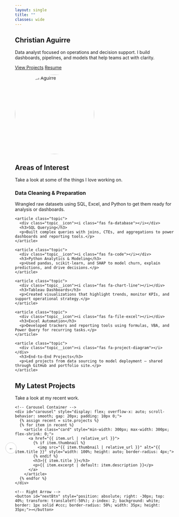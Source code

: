 ```yaml
---
layout: single
title: ""
classes: wide
---
```


<section class="section-white home-hero">
  <div class="intro-wrap">
    <div class="intro-left">
      <h1>Christian Aguirre</h1>
      <p>Data analyst focused on operations and decision support. I build dashboards, pipelines, and models that help teams act with clarity.</p>
      <p>
        <a class="btn btn--primary" href="/projects/">View Projects</a>
        <a class="btn" href="/resume/">Resume</a>
      </p>
    </div>
    <div class="intro-right">
      <img src="assets/images/headshot.png" alt="Christian Aguirre" class="profile-pic">
    </div>
  </div>
</section>

<section class="section-gray">
  <h2>Areas of Interest</h2>
  <p class="section-sub">Take a look at some of the things I love working on.</p>

  <div class="topics">
    <article class="topic">
      <div class="topic__icon"><i class="fas fa-broom"></i></div>
      <h3>Data Cleaning & Preparation</h3>
      <p>Wrangled raw datasets using SQL, Excel, and Python to get them ready for analysis or dashboards.</p>
    </article>

    <article class="topic">
      <div class="topic__icon"><i class="fas fa-database"></i></div>
      <h3>SQL Querying</h3>
      <p>Built complex queries with joins, CTEs, and aggregations to power dashboards and reporting tools.</p>
    </article>

    <article class="topic">
      <div class="topic__icon"><i class="fas fa-code"></i></div>
      <h3>Python Analytics & Modeling</h3>
      <p>Used pandas, scikit-learn, and SHAP to model churn, explain predictions, and drive decisions.</p>
    </article>

    <article class="topic">
      <div class="topic__icon"><i class="fas fa-chart-line"></i></div>
      <h3>Tableau Dashboards</h3>
      <p>Created visualizations that highlight trends, monitor KPIs, and support operational strategy.</p>
    </article>

    <article class="topic">
      <div class="topic__icon"><i class="fas fa-file-excel"></i></div>
      <h3>Excel Automation</h3>
      <p>Developed trackers and reporting tools using formulas, VBA, and Power Query for recurring tasks.</p>
    </article>

    <article class="topic">
      <div class="topic__icon"><i class="fas fa-project-diagram"></i></div>
      <h3>End-to-End Projects</h3>
      <p>Led projects from data sourcing to model deployment — shared through GitHub and portfolio site.</p>
    </article>
  </div>
</section>

<section class="section-white">
  <h2>My Latest Projects</h2>
  <p class="section-sub">Take a look at my recent work.</p>

  <div class="carousel-wrapper" style="position: relative;">
    <!-- Left Arrow -->
    <button id="prevBtn" style="position: absolute; left: -30px; top: 40%; transform: translateY(-50%); z-index: 2; background: white; border: 1px solid #ccc; border-radius: 50%; width: 35px; height: 35px;">←</button>

    <!-- Carousel Container -->
    <div id="carousel" style="display: flex; overflow-x: auto; scroll-behavior: smooth; gap: 20px; padding: 10px 0;">
      {% assign recent = site.projects %}
      {% for item in recent %}
        <article class="card" style="min-width: 300px; max-width: 300px; flex-shrink: 0;">
          <a href="{{ item.url | relative_url }}">
            {% if item.thumbnail %}
              <img src="{{ item.thumbnail | relative_url }}" alt="{{ item.title }}" style="width: 100%; height: auto; border-radius: 4px;">
            {% endif %}
            <h3>{{ item.title }}</h3>
            <p>{{ item.excerpt | default: item.description }}</p>
          </a>
        </article>
      {% endfor %}
    </div>

    <!-- Right Arrow -->
    <button id="nextBtn" style="position: absolute; right: -30px; top: 40%; transform: translateY(-50%); z-index: 2; background: white; border: 1px solid #ccc; border-radius: 50%; width: 35px; height: 35px;">→</button>
  </div>
</section>

<script>
  const carousel = document.getElementById('carousel');
  const nextBtn = document.getElementById('nextBtn');
  const prevBtn = document.getElementById('prevBtn');

  nextBtn.addEventListener('click', () => {
    carousel.scrollBy({ left: 330, behavior: 'smooth' });
  });

  prevBtn.addEventListener('click', () => {
    carousel.scrollBy({ left: -330, behavior: 'smooth' });
  });
</script>

<style>
  .profile-pic {
    border-radius: 50%;
    width: 250px;
    height: 250px;
    object-fit: cover;
  }
</style>
